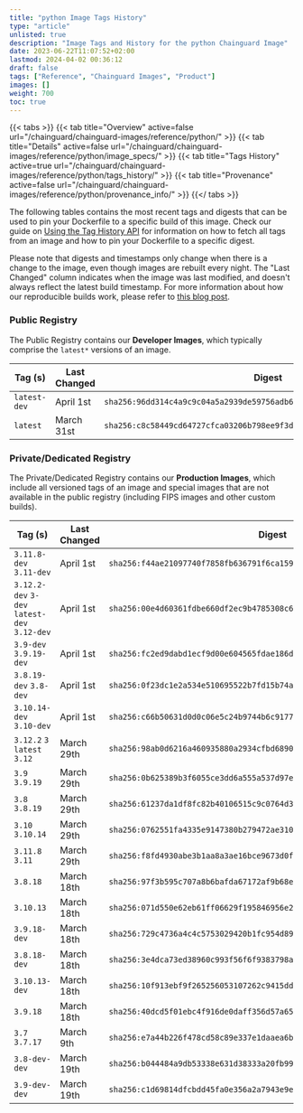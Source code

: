 ```yaml
---
title: "python Image Tags History"
type: "article"
unlisted: true
description: "Image Tags and History for the python Chainguard Image"
date: 2023-06-22T11:07:52+02:00
lastmod: 2024-04-02 00:36:12
draft: false
tags: ["Reference", "Chainguard Images", "Product"]
images: []
weight: 700
toc: true
---
```


{{< tabs >}}
{{< tab title="Overview" active=false url="/chainguard/chainguard-images/reference/python/" >}}
{{< tab title="Details" active=false url="/chainguard/chainguard-images/reference/python/image_specs/" >}}
{{< tab title="Tags History" active=true url="/chainguard/chainguard-images/reference/python/tags_history/" >}}
{{< tab title="Provenance" active=false url="/chainguard/chainguard-images/reference/python/provenance_info/" >}}
{{</ tabs >}}

The following tables contains the most recent tags and digests that can be used to pin your Dockerfile to a specific build of this image. Check our guide on [Using the Tag History API](/chainguard/chainguard-images/using-the-tag-history-api/) for information on how to fetch all tags from an image and how to pin your Dockerfile to a specific digest.

Please note that digests and timestamps only change when there is a change to the image, even though images are rebuilt every night. The "Last Changed" column indicates when the image was last modified, and doesn't always reflect the latest build timestamp. For more information about how our reproducible builds work, please refer to [this blog post](https://www.chainguard.dev/unchained/reproducing-chainguards-reproducible-image-builds).

### Public Registry
The Public Registry contains our **Developer Images**, which typically comprise the `latest*` versions of an image.

| Tag (s)       | Last Changed | Digest                                                                    |
|---------------|--------------|---------------------------------------------------------------------------|
|  `latest-dev` | April 1st    | `sha256:96dd314c4a9c9c04a5a2939de59756adb66632b054fd46d391cd14620afbbfff` |
|  `latest`     | March 31st   | `sha256:c8c58449cd64727cfca03206b798ee9f3d64f8930273855db573538e023150a0` |


### Private/Dedicated Registry
The Private/Dedicated Registry contains our **Production Images**, which include all versioned tags of an image and special images that are not available in the public registry (including FIPS images and other custom builds).

| Tag (s)                                       | Last Changed | Digest                                                                    |
|-----------------------------------------------|--------------|---------------------------------------------------------------------------|
|  `3.11.8-dev` `3.11-dev`                      | April 1st    | `sha256:f44ae21097740f7858fb636791f6ca1590d90b22de7029631d13de9e6e082733` |
|  `3.12.2-dev` `3-dev` `latest-dev` `3.12-dev` | April 1st    | `sha256:00e4d60361fdbe660df2ec9b4785308c605dbf94fcae325f58d0477b22c9f7f5` |
|  `3.9-dev` `3.9.19-dev`                       | April 1st    | `sha256:fc2ed9dabd1ecf9d00e604565fdae186deb55506c6b7704fb872da37c4026c04` |
|  `3.8.19-dev` `3.8-dev`                       | April 1st    | `sha256:0f23dc1e2a534e510695522b7fd15b74a4aab6528099ee6c4b07eef35da72ec7` |
|  `3.10.14-dev` `3.10-dev`                     | April 1st    | `sha256:c66b50631d0d0c06e5c24b9744b6c917796e42bd6bde1fb16c2d0e944daf121a` |
|  `3.12.2` `3` `latest` `3.12`                 | March 29th   | `sha256:98ab0d6216a460935880a2934cfbd689087b1b337be041f143f30bded0e34f2a` |
|  `3.9` `3.9.19`                               | March 29th   | `sha256:0b625389b3f6055ce3dd6a555a537d97eb8e18836960e4634d0564e3df4171a5` |
|  `3.8` `3.8.19`                               | March 29th   | `sha256:61237da1df8fc82b40106515c9c0764d3b4059924a4bc836017c3c5fed8f72d3` |
|  `3.10` `3.10.14`                             | March 29th   | `sha256:0762551fa4335e9147380b279472ae310db2dd861aab98e761a7c30ade4dec82` |
|  `3.11.8` `3.11`                              | March 29th   | `sha256:f8fd4930abe3b1aa8a3ae16bce9673d0ff10fe895498c268dddb93cda136de62` |
|  `3.8.18`                                     | March 18th   | `sha256:97f3b595c707a8b6bafda67172af9b68eb15cdd728f232912158ce9ff26c1356` |
|  `3.10.13`                                    | March 18th   | `sha256:071d550e62eb61ff06629f195846956e2131302320fa26a795cc1d2f988df5df` |
|  `3.9.18-dev`                                 | March 18th   | `sha256:729c4736a4c4c5753029420b1fc954d8966eeb1e3483135d512148b93167b6ac` |
|  `3.8.18-dev`                                 | March 18th   | `sha256:3e4dca73ed38960c993f56f6f9383798a9257444bea860c4e16ea0de7002c2fc` |
|  `3.10.13-dev`                                | March 18th   | `sha256:10f913ebf9f265256053107262c9415dd8ca4eef29677480f368646f9606018a` |
|  `3.9.18`                                     | March 18th   | `sha256:40dcd5f01ebc4f916de0daff356d57a65107944b1781c6bb29cbc3f7d081ada7` |
|  `3.7` `3.7.17`                               | March 9th    | `sha256:e7a44b226f478cd58c89e337e1daaea6b08637d05c4ed3f71a96cf1844123b40` |
|  `3.8-dev-dev`                                | March 19th   | `sha256:b044484a9db53338e631d38333a20fb9965bb36a8aa2fe30d5518bd939c6cad1` |
|  `3.9-dev-dev`                                | March 19th   | `sha256:c1d69814dfcbdd45fa0e356a2a7943e9ed2eca6726b8848859b70620c1474202` |


